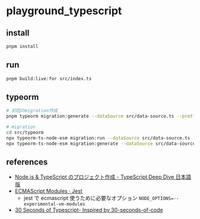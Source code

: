 # playground_typescript

## install

```bash
pnpm install
```

## run

```bash
pnpm build:live:for src/index.ts
```

## typeorm

```bash
# 初回のmigration作成
pnpm typeorm migration:generate --dataSource src/data-source.ts --pretty src/migration/FirstSchema

# migration
cd src/typeorm
npx typeorm-ts-node-esm migration:run --dataSource src/data-source.ts
npx typeorm-ts-node-esm migration:generate --dataSource src/data-source.ts --pretty src/migration/XXX

```

## references

- [Node.js &amp; TypeScript のプロジェクト作成 - TypeScript Deep Dive 日本語版](https://typescript-jp.gitbook.io/deep-dive/nodejs)
- [ECMAScript Modules · Jest](https://jestjs.io/docs/ecmascript-modules)
  - jest で ecmascript 使うために必要なオプション `NODE_OPTIONS=--experimental-vm-modules`
- [30 Seconds of Typescript- Inspired by 30-seconds-of-code](https://decipher.dev/30-seconds-of-typescript/)
